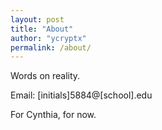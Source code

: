 ```yaml
---
layout: post
title: "About"
author: "ycryptx"
permalink: /about/
---
```

Words on reality.

Email: \[initials]5884@\[school].edu

For Cynthia, for now.
